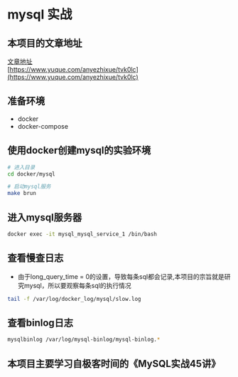 # mysql 实战

## 本项目的文章地址

[文章地址](https://www.yuque.com/anyezhixue/tvk0lc)  
[https://www.yuque.com/anyezhixue/tvk0lc](https://www.yuque.com/anyezhixue/tvk0lc)

## 准备环境

- docker
- docker-compose

## 使用docker创建mysql的实验环境

```sh
# 进入目录
cd docker/mysql

# 启动mysql服务
make brun
```

## 进入mysql服务器

```sh
docker exec -it mysql_mysql_service_1 /bin/bash
```

## 查看慢查日志

- 由于long_query_time = 0的设置，导致每条sql都会记录,本项目的宗旨就是研究mysql，所以要观察每条sql的执行情况

```sh
tail -f /var/log/docker_log/mysql/slow.log
```

## 查看binlog日志

```sh
mysqlbinlog /var/log/mysql-binlog/mysql-binlog.*
```

## 本项目主要学习自极客时间的《MySQL实战45讲》

